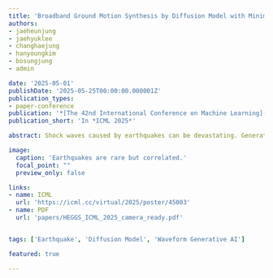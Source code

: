```yaml
---
title: 'Broadband Ground Motion Synthesis by Diffusion Model with Minimal Condition'
authors:
- jaeheunjung
- jaehyuklee
- changhaejung
- hanyoungkim
- bosungjung
- admin

date: '2025-05-01'
publishDate: '2025-05-25T00:00:00.000001Z'
publication_types:
- paper-conference
publication: '*[The 42nd International Conference on Machine Learning](https://icml.cc/virtual/2025/poster/45003)*'
publication_short: 'In *ICML 2025*'

abstract: Shock waves caused by earthquakes can be devastating. Generating realistic earthquake-caused ground motion waveforms help reducing losses in lives and properties, yet generative models for the task tend to generate subpar waveforms. We present High-fidelity Earthquake Groundmotion Generation System (HEGGS) and demonstrate its superior performance using earthquakes from North American, East Asian, and European regions. HEGGS exploits the intrinsic characteristics of earthquake dataset and learns the waveforms using an end-to-end differentiable generator containing conditional latent diffusion model and hi-fidelity waveform construction model. We show the learning efficiency of HEGGS by training it on a single GPU machine and validate its performance using earthquake databases from North America, East Asia, and Europe, using diverse criteria from waveform generation tasks and seismology. Once trained, HEGGS can generate three dimensional E-N-Z seismic waveforms with accurate P/S phase arrivals, envelope correlation, signal-to-noise ratio, GMPE analysis, frequency content analysis, and section plot analysis.

image:
  caption: 'Earthquakes are rare but correlated.'
  focal_point: ""
  preview_only: false

links:
- name: ICML
  url: 'https://icml.cc/virtual/2025/poster/45003'
- name: PDF
  url: 'papers/HEGGS_ICML_2025_camera_ready.pdf'


tags: ['Earthquake', 'Diffusion Model', 'Waveform Generative AI']

featured: true

---
```

